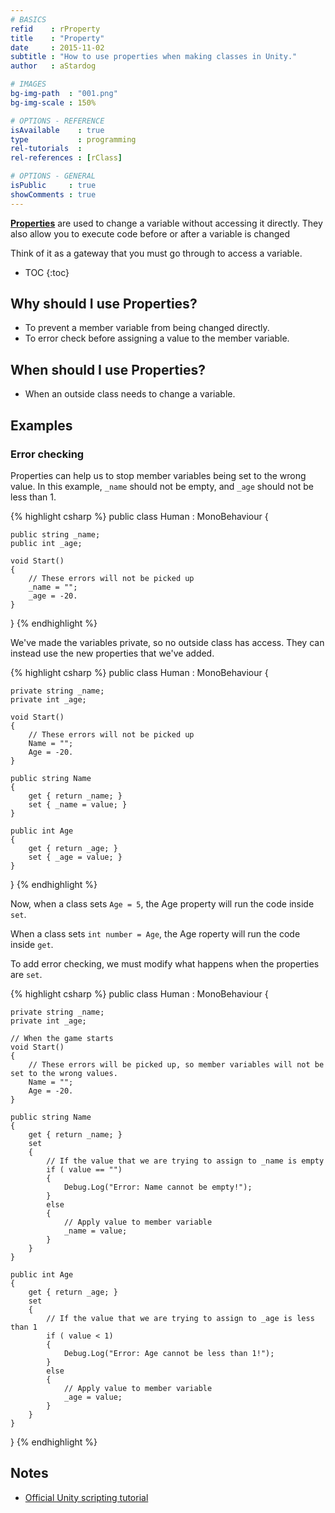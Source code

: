 ```yaml
---
# BASICS
refid    : rProperty
title    : "Property"
date     : 2015-11-02
subtitle : "How to use properties when making classes in Unity."
author   : aStardog

# IMAGES
bg-img-path  : "001.png"
bg-img-scale : 150%

# OPTIONS - REFERENCE
isAvailable    : true
type           : programming
rel-tutorials  : 
rel-references : [rClass]

# OPTIONS - GENERAL
isPublic     : true
showComments : true
---
```

<a href="https://msdn.microsoft.com/en-us/library/x9fsa0sw.aspx" class="external">**Properties**</a> are used to change a variable without accessing it directly. They also allow you to execute code before or after a variable is changed

Think of it as a gateway that you must go through to access a variable.

* TOC
{:toc}

## Why should I use Properties?

* To prevent a member variable from being changed directly.
* To error check before assigning a value to the member variable.

## When should I use Properties?

* When an outside class needs to change a variable.

## Examples

### Error checking

Properties can help us to stop member variables being set to the wrong value. In this example, <code>_name</code> should not be empty, and <code>_age</code> should not be less than 1. 

{% highlight csharp %}
public class Human : MonoBehaviour {

	public string _name;
	public int _age;
	
	void Start()
	{
		// These errors will not be picked up
		_name = "";
		_age = -20.
	}

}
{% endhighlight %}

We've made the variables private, so no outside class has access. They can instead use the new properties that we've added.

{% highlight csharp %}
public class Human : MonoBehaviour {

	private string _name;
	private int _age;
	
	void Start()
	{
		// These errors will not be picked up
		Name = "";
		Age = -20.
	}
	
	public string Name
	{
		get { return _name; }
		set { _name = value; }
	}
	
	public int Age
	{
		get { return _age; }
		set { _age = value; }
	}

}
{% endhighlight %}

Now, when a class sets <code>Age = 5</code>, the Age property will run the code inside <code>set</code>.

When a class sets <code>int number = Age</code>, the Age roperty will run the code inside <code>get</code>.

To add error checking, we must modify what happens when the properties are <code>set</code>.

{% highlight csharp %}
public class Human : MonoBehaviour {

	private string _name;
	private int _age;
	
	// When the game starts
	void Start()
	{
		// These errors will be picked up, so member variables will not be set to the wrong values.
		Name = "";
		Age = -20.
	}
	
	public string Name
	{
		get { return _name; }
		set
		{
			// If the value that we are trying to assign to _name is empty
			if ( value == "")
			{
				Debug.Log("Error: Name cannot be empty!");
			}
			else
			{
				// Apply value to member variable
				_name = value;
			}
		}
	}
	
	public int Age
	{
		get { return _age; }
		set
		{
			// If the value that we are trying to assign to _age is less than 1
			if ( value < 1)
			{
				Debug.Log("Error: Age cannot be less than 1!");
			}
			else
			{
				// Apply value to member variable
				_age = value;
			}
		}
	}

}
{% endhighlight %}

## Notes

* <a href="https://unity3d.com/learn/tutorials/topics/scripting/properties" class="external">Official Unity scripting tutorial</a>